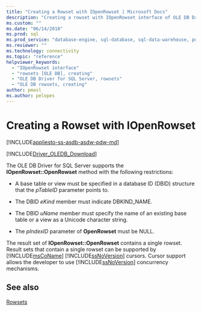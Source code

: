 ```yaml
---
title: "Creating a Rowset with IOpenRowset | Microsoft Docs"
description: "Creating a rowset with IOpenRowset interface of OLE DB Driver for SQL Server"
ms.custom: ""
ms.date: "06/14/2018"
ms.prod: sql
ms.prod_service: "database-engine, sql-database, sql-data-warehouse, pdw"
ms.reviewer: ""
ms.technology: connectivity
ms.topic: "reference"
helpviewer_keywords: 
  - "IOpenRowset interface"
  - "rowsets [OLE DB], creating"
  - "OLE DB Driver for SQL Server, rowsets"
  - "OLE DB rowsets, creating"
author: pmasl
ms.author: pelopes
---
```

# Creating a Rowset with IOpenRowset
[!INCLUDE[appliesto-ss-asdb-asdw-pdw-md](../../../includes/appliesto-ss-asdb-asdw-pdw-md.md)]

[!INCLUDE[Driver_OLEDB_Download](../../../includes/driver_oledb_download.md)]

  The OLE DB Driver for SQL Server supports the **IOpenRowset::OpenRowset** method with the following restrictions:  
  
-   A base table or view must be specified in a database ID (DBID) structure that the *pTableID* parameter points to.  
  
-   The DBID *eKind* member must indicate DBKIND_NAME.  
  
-   The DBID *uName* member must specify the name of an existing base table or a view as a Unicode character string.  
  
-   The *pIndexID* parameter of **OpenRowset** must be NULL.  
  
 The result set of **IOpenRowset::OpenRowset** contains a single rowset. Result sets that contain a single rowset can be supported by [!INCLUDE[msCoName](../../../includes/msconame-md.md)] [!INCLUDE[ssNoVersion](../../../includes/ssnoversion-md.md)] cursors. Cursor support allows the developer to use [!INCLUDE[ssNoVersion](../../../includes/ssnoversion-md.md)] concurrency mechanisms.  
  
## See also  
 [Rowsets](../../oledb/ole-db-rowsets/rowsets.md)  
  
  
